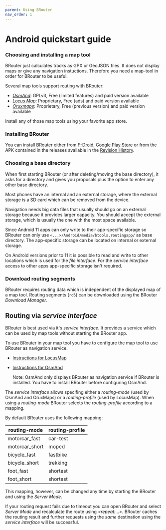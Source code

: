 ```yaml
---
parent: Using BRouter
nav_order: 1
---
```


# Android quickstart guide

### Choosing and installing a map tool

BRouter just calculates tracks as GPX or GeoJSON files. It does not display maps
or give any navigation instuctions. Therefore you need a map-tool in order for
BRouter to be useful.

Several map tools support routing with BRouter:

- [_OsmAnd_](http://www.osmand.net): GPLv3, Free (limited features) and paid version available
- [_Locus Map_](http://www.locusmap.eu): Proprietary, Free (ads) and paid version available
- [_Oruxmaps_](http://www.oruxmaps.com): Proprietary, Free (previous version) and paid version available

Install any of those map tools using your favorite app store.

### Installing BRouter

You can install BRouter either from
[F-Droid](https://f-droid.org/packages/btools.routingapp), [Google Play
Store](https://play.google.com/store/apps/details?id=btools.routingapp) or from
the APK contained in the releases available in the [Revision
History](https://brouter.de/brouter/revisions.html).

### Choosing a base directory

When first starting BRouter (or after deleting/moving the base directory), it
asks for a directory and gives you proposals plus the option to enter any other
base directory.

Most phones have an internal and an external storage, where the external storage
is a SD card which can be removed from the device.

Navigation needs big data files that usually should go on an external storage
because it provides larger capacity. You should accept the external storage,
which is usually the one with the most space available.

Since Android 11 apps can only write to their app-specific storage so BRouter
can only use `<...>/Android/media/btools.routingapp/` as base directory. The
app-specific storage can be located on internal or external storage.

On Android versions prior to 11 it is possible to read and write to other
locations which is used for the _file interface_. For the _service interface_
access to other apps app-specific storage isn't required.

### Download routing segments

BRouter requires routing data which is independent of the displayed map of a map
tool. Routing segments (`rd5`) can be downloaded using the BRouter _Download
Manager_.

## Routing via _service interface_

BRouter is best used via it's _service interface_. It provides a service which
can be used by map tools without starting the BRouter app.

To use BRouter in your map tool you have to configure the map tool to use
BRouter as navigation service.

- [Instructions for LocusMap](https://docs.locusmap.eu/doku.php?id=manual:faq:how_to_navigate_offline)
- [Instructions for OsmAnd](https://osmand.net/features/navigation-profiles#create_brouter)

  Note: OsmAnd only displays BRouter as navigation service if BRouter is
  installed. You have to install BRouter before configuring OsmAnd.

The _service interface_ allows specifing either a _routing-mode_ (used by OsmAnd
and OruxMaps) or a _routing-profile_ (used by LocusMap). When using a
_routing-mode_ BRouter selects the _routing-profile_ according to a mapping.

By default BRouter uses the following mapping:

| routing-mode   | routing-profile |
| -------------- | --------------- |
| motorcar_fast  | car-test        |
| motorcar_short | moped           |
| bicycle_fast   | fastbike        |
| bicycle_short  | trekking        |
| foot_fast      | shortest        |
| foot_short     | shortest        |

This mapping, however, can be changed any time by starting the BRouter and using
the _Server Mode_.

If your routing request fails due to timeout you can open BRouter and select
_Server Mode_ and recalculate the route using _\<repeat:...\>_. BRouter caches
the routing result and further requests using the _same_ destination using the
_service interface_ will be successful.
